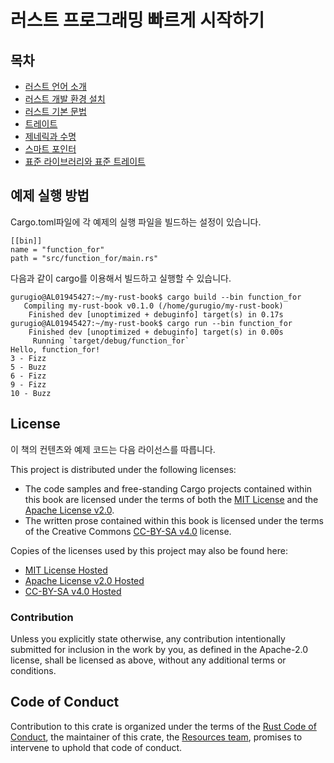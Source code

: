 
# 러스트 프로그래밍 빠르게 시작하기

## 목차

* [러스트 언어 소개](text/00_intro.md)
* [러스트 개발 환경 설치](text/01_start.md)
* [러스트 기본 문법](text/02_basic.md)
* [트레이트](text/03_trait.md)
* [제네릭과 수명](text/04_generic_lifetime.md)
* [스마트 포인터](text/05_smart_pointer.md)
* [표준 라이브러리와 표준 트레이트](text/06_std.md)


## 예제 실행 방법

Cargo.toml파일에 각 예제의 실행 파일을 빌드하는 설정이 있습니다. 
```
[[bin]]
name = "function_for"
path = "src/function_for/main.rs"
```

다음과 같이 cargo를 이용해서 빌드하고 실행할 수 있습니다.
```
gurugio@AL01945427:~/my-rust-book$ cargo build --bin function_for
   Compiling my-rust-book v0.1.0 (/home/gurugio/my-rust-book)
    Finished dev [unoptimized + debuginfo] target(s) in 0.17s
gurugio@AL01945427:~/my-rust-book$ cargo run --bin function_for
    Finished dev [unoptimized + debuginfo] target(s) in 0.00s
     Running `target/debug/function_for`
Hello, function_for!
3 - Fizz
5 - Buzz
6 - Fizz
9 - Fizz
10 - Buzz
```

## License

이 책의 컨텐츠와 예제 코드는 다음 라이선스를 따릅니다.

This project is distributed under the following licenses:

* The code samples and free-standing Cargo projects contained within this book are licensed under the terms of both the [MIT License] and the [Apache License v2.0].
* The written prose contained within this book is licensed under the terms of the Creative Commons [CC-BY-SA v4.0] license.

Copies of the licenses used by this project may also be found here:

* [MIT License Hosted]
* [Apache License v2.0 Hosted]
* [CC-BY-SA v4.0 Hosted]

[MIT License]: ./LICENSE-MIT
[Apache License v2.0]: ./LICENSE-APACHE
[CC-BY-SA v4.0]: ./LICENSE-CC-BY-SA
[MIT License Hosted]: https://opensource.org/licenses/MIT
[Apache License v2.0 Hosted]: http://www.apache.org/licenses/LICENSE-2.0
[CC-BY-SA v4.0 Hosted]: https://creativecommons.org/licenses/by-sa/4.0/legalcode

### Contribution

Unless you explicitly state otherwise, any contribution intentionally submitted for inclusion in the work by you, as defined in the Apache-2.0 license, shall be licensed as above, without any additional terms or conditions.

## Code of Conduct

Contribution to this crate is organized under the terms of the [Rust Code of
Conduct][CoC], the maintainer of this crate, the [Resources team][team], promises
to intervene to uphold that code of conduct.

[CoC]: CODE_OF_CONDUCT.md
[team]: https://github.com/rust-embedded/wg#the-resources-team
